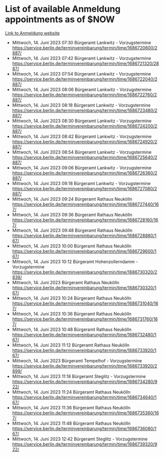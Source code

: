 # List of available Anmeldung appointments as of $NOW
[Link to Anmeldung website](https://service.berlin.de/terminvereinbarung/termin/tag.php?termin=1&anliegen[]=120686&dienstleisterlist=122210,122217,327316,122219,327312,122227,327314,122231,327346,122243,327348,122254,122252,329742,122260,329745,122262,329748,122271,327278,122273,327274,122277,327276,330436,122280,327294,122282,327290,122284,327292,122291,327270,122285,327266,122286,327264,122296,327268,150230,329760,122297,327286,122294,327284,122312,329763,122314,329775,122304,327330,122311,327334,122309,327332,317869,122281,327352,122279,329772,122283,122276,327324,122274,327326,122267,329766,122246,327318,122251,327320,122257,327322,122208,327298,122226,327300&herkunft=http%3A%2F%2Fservice.berlin.de%2Fdienstleistung%2F120686%2F)
- Mittwoch, 14. Juni 2023 07:30 Bürgeramt Lankwitz - Vorzugstermine https://service.berlin.de/terminvereinbarung/termin/time/1686720600/2887/
- Mittwoch, 14. Juni 2023 07:42 Bürgeramt Lankwitz - Vorzugstermine https://service.berlin.de/terminvereinbarung/termin/time/1686721320/2887/
- Mittwoch, 14. Juni 2023 07:54 Bürgeramt Lankwitz - Vorzugstermine https://service.berlin.de/terminvereinbarung/termin/time/1686722040/2887/
- Mittwoch, 14. Juni 2023 08:06 Bürgeramt Lankwitz - Vorzugstermine https://service.berlin.de/terminvereinbarung/termin/time/1686722760/2887/
- Mittwoch, 14. Juni 2023 08:18 Bürgeramt Lankwitz - Vorzugstermine https://service.berlin.de/terminvereinbarung/termin/time/1686723480/2887/
- Mittwoch, 14. Juni 2023 08:30 Bürgeramt Lankwitz - Vorzugstermine https://service.berlin.de/terminvereinbarung/termin/time/1686724200/2887/
- Mittwoch, 14. Juni 2023 08:42 Bürgeramt Lankwitz - Vorzugstermine https://service.berlin.de/terminvereinbarung/termin/time/1686724920/2887/
- Mittwoch, 14. Juni 2023 08:54 Bürgeramt Lankwitz - Vorzugstermine https://service.berlin.de/terminvereinbarung/termin/time/1686725640/2887/
- Mittwoch, 14. Juni 2023 09:06 Bürgeramt Lankwitz - Vorzugstermine https://service.berlin.de/terminvereinbarung/termin/time/1686726360/2887/
- Mittwoch, 14. Juni 2023 09:18 Bürgeramt Lankwitz - Vorzugstermine https://service.berlin.de/terminvereinbarung/termin/time/1686727080/2887/
- Mittwoch, 14. Juni 2023 09:24 Bürgeramt Rathaus Neukölln https://service.berlin.de/terminvereinbarung/termin/time/1686727440/167/
- Mittwoch, 14. Juni 2023 09:36 Bürgeramt Rathaus Neukölln https://service.berlin.de/terminvereinbarung/termin/time/1686728160/167/
- Mittwoch, 14. Juni 2023 09:48 Bürgeramt Rathaus Neukölln https://service.berlin.de/terminvereinbarung/termin/time/1686728880/167/
- Mittwoch, 14. Juni 2023 10:00 Bürgeramt Rathaus Neukölln https://service.berlin.de/terminvereinbarung/termin/time/1686729600/167/
- Mittwoch, 14. Juni 2023 10:12 Bürgeramt Hohenzollerndamm - Vorzugstermine https://service.berlin.de/terminvereinbarung/termin/time/1686730320/2839/
- Mittwoch, 14. Juni 2023  Bürgeramt Rathaus Neukölln https://service.berlin.de/terminvereinbarung/termin/time/1686730320/167/
- Mittwoch, 14. Juni 2023 10:24 Bürgeramt Rathaus Neukölln https://service.berlin.de/terminvereinbarung/termin/time/1686731040/167/
- Mittwoch, 14. Juni 2023 10:36 Bürgeramt Rathaus Neukölln https://service.berlin.de/terminvereinbarung/termin/time/1686731760/167/
- Mittwoch, 14. Juni 2023 10:48 Bürgeramt Rathaus Neukölln https://service.berlin.de/terminvereinbarung/termin/time/1686732480/167/
- Mittwoch, 14. Juni 2023 11:12 Bürgeramt Rathaus Neukölln https://service.berlin.de/terminvereinbarung/termin/time/1686733920/167/
- Mittwoch, 14. Juni 2023  Bürgeramt Tempelhof - Vorzugstermine https://service.berlin.de/terminvereinbarung/termin/time/1686733920/2899/
- Mittwoch, 14. Juni 2023 11:18 Bürgeramt Steglitz - Vorzugstermine https://service.berlin.de/terminvereinbarung/termin/time/1686734280/922/
- Mittwoch, 14. Juni 2023 11:24 Bürgeramt Rathaus Neukölln https://service.berlin.de/terminvereinbarung/termin/time/1686734640/167/
- Mittwoch, 14. Juni 2023 11:36 Bürgeramt Rathaus Neukölln https://service.berlin.de/terminvereinbarung/termin/time/1686735360/167/
- Mittwoch, 14. Juni 2023 11:48 Bürgeramt Rathaus Neukölln https://service.berlin.de/terminvereinbarung/termin/time/1686736080/167/
- Mittwoch, 14. Juni 2023 12:42 Bürgeramt Steglitz - Vorzugstermine https://service.berlin.de/terminvereinbarung/termin/time/1686739320/922/
